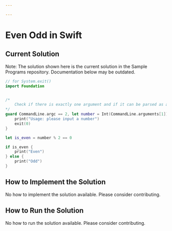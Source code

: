 ```yaml
---

---
```


# Even Odd in Swift

## Current Solution

Note: The solution shown here is the current solution in the Sample Programs repository. Documentation below may be outdated.

```Swift
// for System.exit()
import Foundation


/*
    Check if there is exactly one argument and if it can be parsed as an integer
*/
guard CommandLine.argc == 2, let number = Int(CommandLine.arguments[1]) else {
    print("Usage: please input a number")
    exit(0)
}

let is_even = number % 2 == 0

if is_even {
    print("Even")
} else {
    print("Odd")
}
```

## How to Implement the Solution

No how to implement the solution available. Please consider contributing.

## How to Run the Solution

No how to run the solution available. Please consider contributing.